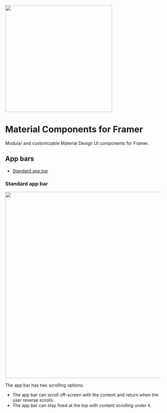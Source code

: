 <img src="https://user-images.githubusercontent.com/6703130/29192541-14d00f6e-7e22-11e7-9105-8e2627531802.png" width="344">

# Material Components for Framer
Modular and customizable Material Design UI components for Framer.

## App bars
- [Standard app bar](#standard-app-bar)

### Standard app bar

<img src="https://user-images.githubusercontent.com/6703130/29193669-98ee5aae-7e26-11e7-8462-8045ef1d7fc8.gif" width="600">

The app bar has two scrolling options:
- The app bar can scroll off-screen with the content and return when the user reverse scrolls.
- The app bar can stay fixed at the top with content scrolling under it.
